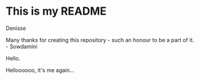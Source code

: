 # This is my README

Denisse

Many thanks for creating this repository - such an honour to be a part of it. - Sowdamini

Hello.

Helloooooo, it's me again...

